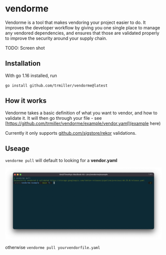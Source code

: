 # vendorme

Vendorme is a tool that makes vendoring your project easier to do.  It improves the developer workflow by giving you one single place to manage any vendored dependencies, and ensures that those are validated properly to improve the security around your supply chain.

TODO: Screen shot

## Installation

With go 1.16 installed, run

`go install github.com/trmiller/vendorme@latest`

## How it works

Vendorme takes a basic definition of what you want to vendor, and how to validate it.  It will then go through your file - see [https://github.com/trmiller/vendorme/example/vendor.yaml](example here)

Currently it only supports [github.com/sigstore/rekor](rekor) validations.  

## Useage

`vendorme pull` will default to looking for a **vendor.yaml**

<p align="center">
  <img src="./img/screenshot.png" alt="Vendorme CLI">
</p>

otherwise `vendorme pull yourvendorfile.yaml`
